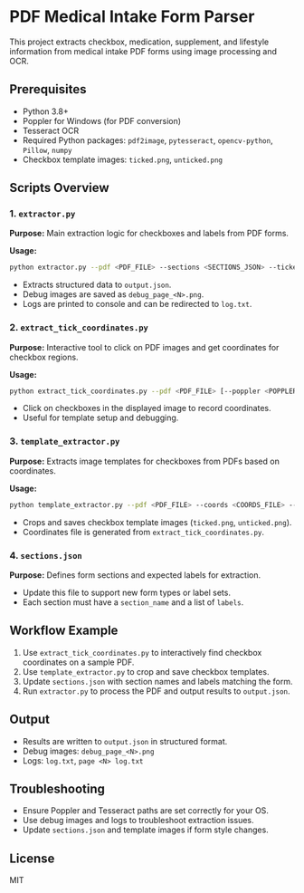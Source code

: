 # PDF Medical Intake Form Parser

This project extracts checkbox, medication, supplement, and lifestyle information from medical intake PDF forms using image processing and OCR.

## Prerequisites
- Python 3.8+
- Poppler for Windows (for PDF conversion)
- Tesseract OCR
- Required Python packages: `pdf2image`, `pytesseract`, `opencv-python`, `Pillow`, `numpy`
- Checkbox template images: `ticked.png`, `unticked.png`

## Scripts Overview

### 1. `extractor.py`
**Purpose:** Main extraction logic for checkboxes and labels from PDF forms.

**Usage:**
```sh
python extractor.py --pdf <PDF_FILE> --sections <SECTIONS_JSON> --ticked_template <TICKED_IMG> --empty_template <EMPTY_IMG> [--output <OUTPUT_JSON>] [--poppler <POPPLER_PATH>] [--threshold <MATCH_THRESHOLD>]
```
- Extracts structured data to `output.json`.
- Debug images are saved as `debug_page_<N>.png`.
- Logs are printed to console and can be redirected to `log.txt`.

### 2. `extract_tick_coordinates.py`
**Purpose:** Interactive tool to click on PDF images and get coordinates for checkbox regions.

**Usage:**
```sh
python extract_tick_coordinates.py --pdf <PDF_FILE> [--poppler <POPPLER_PATH>]
```
- Click on checkboxes in the displayed image to record coordinates.
- Useful for template setup and debugging.

### 3. `template_extractor.py`
**Purpose:** Extracts image templates for checkboxes from PDFs based on coordinates.

**Usage:**
```sh
python template_extractor.py --pdf <PDF_FILE> --coords <COORDS_FILE> --output <OUTPUT_IMG>
```
- Crops and saves checkbox template images (`ticked.png`, `unticked.png`).
- Coordinates file is generated from `extract_tick_coordinates.py`.

### 4. `sections.json`
**Purpose:** Defines form sections and expected labels for extraction.

- Update this file to support new form types or label sets.
- Each section must have a `section_name` and a list of `labels`.

## Workflow Example
1. Use `extract_tick_coordinates.py` to interactively find checkbox coordinates on a sample PDF.
2. Use `template_extractor.py` to crop and save checkbox templates.
3. Update `sections.json` with section names and labels matching the form.
4. Run `extractor.py` to process the PDF and output results to `output.json`.

## Output
- Results are written to `output.json` in structured format.
- Debug images: `debug_page_<N>.png`
- Logs: `log.txt`, `page <N> log.txt`

## Troubleshooting
- Ensure Poppler and Tesseract paths are set correctly for your OS.
- Use debug images and logs to troubleshoot extraction issues.
- Update `sections.json` and template images if form style changes.

## License
MIT
